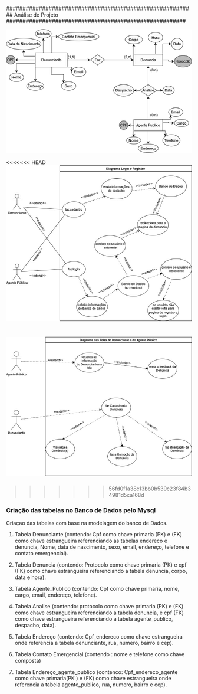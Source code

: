 ########################################################## Análise de Projeto #######################################################

![Criação da modelagem de banco de dados](..\images\ModelagemdeBancodeDados.png)

<<<<<<< HEAD
![Criação do Diagrama de Casos de uso; login e registro](..\images\Diagrama_de_Casos_de_uso;login_e_registro.jpg)

![Criação do Diagrama de Casos de uso; telas principais](..\images\Diagrama_de_Casos_de_uso;telas_principais.jpg)
=======
>>>>>>> 56fd0f1a38c13bb0b539c23f84b34981d5ca168d

### Criação das tabelas no Banco de Dados pelo Mysql

Criaçao das tabelas com base na modelagem do banco de Dados.

1. Tabela Denunciante (contendo: Cpf como chave primaria (PK) e (FK) como chave estrangueira referenciando as tabelas endereco e denuncia, Nome, data de nascimento, sexo, email, endereço, telefone e contato emergencial).

2. Tabela Denuncia (contendo: Protocolo como chave primaria (PK) e  cpf (FK) como chave estrangueira referenciando a tabela denuncia, corpo, data e hora).

3. Tabela Agente_Publico (contendo: Cpf como chave primaria, nome, cargo, email, endereço, telefone).

4. Tabela Analise (contendo: protocolo como chave primaria (PK) e (FK) como chave estrangueira referenciando a tabela denuncia, e cpf (FK) como chave estrangueira referenciando a tabela agente_publico, despacho, data).

5. Tabela Endereço (contendo: Cpf_endereco como chave estrangueira onde referencia a tabela denunciante, rua, numero, bairro e cep).

6. Tabela Contato Emergencial (contendo : nome e telefone como chave composta)

7. Tabela Endereço_agente_publico (contenco: Cpf_endereco_agente como chave primaria(PK ) e (FK) como chave estrangueira onde referencia a tabela agente_publico, rua, numero, bairro e cep).






